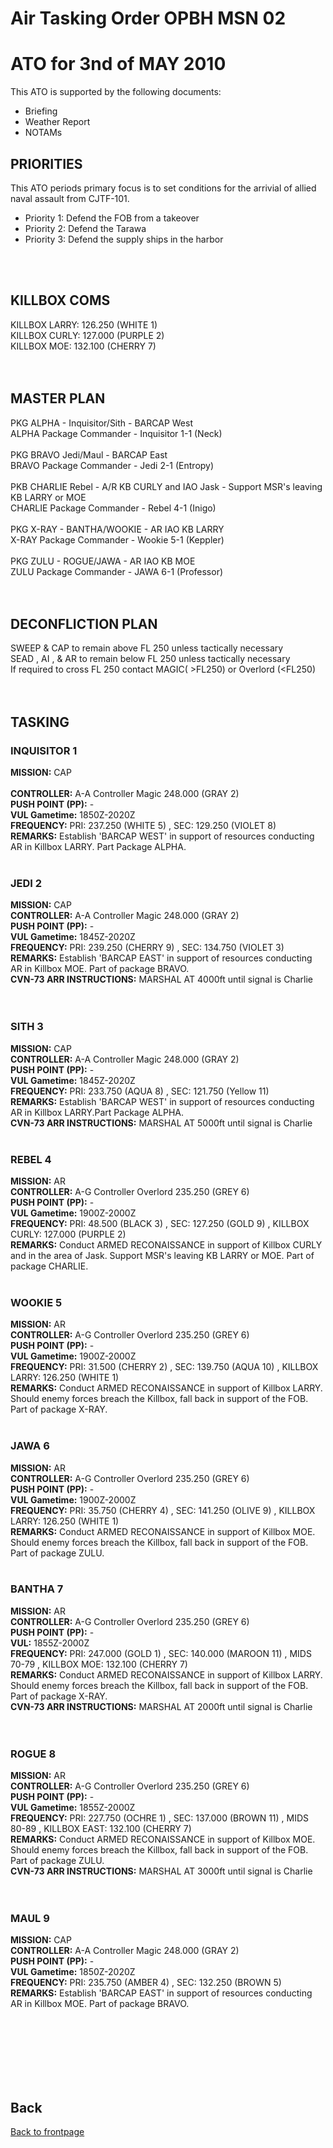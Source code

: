 # Air Tasking Order OPBH MSN 02 




# ATO for 3nd of MAY 2010
This ATO is supported by the following documents: <br>
* Briefing
* Weather Report
* NOTAMs

## PRIORITIES
This ATO periods primary focus is to set conditions for the arrivial of allied naval assault from CJTF-101. <br>
* Priority 1: Defend the FOB from a takeover
* Priority 2: Defend the Tarawa
* Priority 3: Defend the supply ships in the harbor
<br>
<br>

## KILLBOX COMS
KILLBOX LARRY: 126.250 (WHITE 1)<br>
KILLBOX CURLY: 127.000 (PURPLE 2)<br>
KILLBOX MOE: 132.100 (CHERRY 7)<br>
<br>
<br>

## MASTER PLAN 
PKG ALPHA - Inquisitor/Sith - BARCAP West<br>
    ALPHA Package Commander - Inquisitor 1-1 (Neck)<br>
	<br>
PKG BRAVO Jedi/Maul - BARCAP East<br>
    BRAVO Package Commander - Jedi 2-1 (Entropy)<br>
	<br>
PKB CHARLIE Rebel - A/R KB CURLY and IAO Jask - Support MSR's leaving KB LARRY or MOE<br>
    CHARLIE Package Commander - Rebel 4-1 (Inigo)<br>
   <br>
PKG X-RAY - BANTHA/WOOKIE - AR IAO KB LARRY<br>
    X-RAY Package Commander - Wookie 5-1 (Keppler)<br>
	<br>
PKG ZULU - ROGUE/JAWA - AR IAO KB MOE<br>
    ZULU Package Commander - JAWA 6-1 (Professor)<br>
<br>
<br>

## DECONFLICTION PLAN 
SWEEP & CAP to remain above FL 250 unless tactically necessary<br>
SEAD , AI , & AR to remain below FL 250 unless tactically necessary<br>
If required to cross FL 250 contact MAGIC( >FL250) or Overlord (<FL250)<br>
<br>
<br>  

## TASKING 

### INQUISITOR 1
**MISSION:**  CAP   
<br>
**CONTROLLER:** A-A Controller Magic 248.000 (GRAY 2) 
<br>
**PUSH POINT (PP):** -
<br>
**VUL Gametime:**  1850Z-2020Z
<br>
**FREQUENCY:**  PRI: 237.250 (WHITE 5) , SEC: 129.250 (VIOLET 8)
<br>
**REMARKS:** Establish 'BARCAP WEST' in support of resources conducting AR in Killbox LARRY. Part Package ALPHA.
<br>
<br>


### JEDI 2
**MISSION:** CAP
<br>
**CONTROLLER:** A-A Controller Magic 248.000 (GRAY 2) 
<br>
**PUSH POINT (PP):** -
<br>
**VUL Gametime:** 1845Z-2020Z
<br>
**FREQUENCY:** PRI: 239.250 (CHERRY 9) , SEC: 134.750 (VIOLET 3)
<br>
**REMARKS:** Establish 'BARCAP EAST' in support of resources conducting AR in Killbox MOE. Part of package BRAVO.
<br>
**CVN-73 ARR INSTRUCTIONS:** MARSHAL AT 4000ft until signal is Charlie  
<br>
<br>

### SITH 3
**MISSION:** CAP
<br>
**CONTROLLER:** A-A Controller Magic 248.000 (GRAY 2) 
<br>
**PUSH POINT (PP):** -
<br>
**VUL Gametime:** 1845Z-2020Z
<br>
**FREQUENCY:**  PRI: 233.750 (AQUA 8) , SEC: 121.750 (Yellow 11)
<br>
**REMARKS:** Establish 'BARCAP WEST' in support of resources conducting AR in Killbox LARRY.Part Package ALPHA.
<br>
**CVN-73 ARR INSTRUCTIONS:** MARSHAL AT 5000ft until signal is Charlie 
<br>
<br>

### REBEL 4
**MISSION:** AR 
<br>
**CONTROLLER:** A-G Controller  Overlord 235.250 (GREY 6)
<br>
**PUSH POINT (PP):** -
<br>
**VUL Gametime:**  1900Z-2000Z
<br>
**FREQUENCY:**  PRI: 48.500 (BLACK 3) , SEC: 127.250 (GOLD 9) , KILLBOX CURLY: 127.000 (PURPLE 2)
<br>
**REMARKS:** Conduct ARMED RECONAISSANCE in support of Killbox CURLY and in the area of  Jask. Support MSR's leaving KB LARRY or MOE. Part of package CHARLIE.
<br>
<br>

### WOOKIE 5
**MISSION:** AR 
<br>
**CONTROLLER:** A-G Controller  Overlord 235.250 (GREY 6)
<br>
**PUSH POINT (PP):** -
<br>
**VUL Gametime:** 1900Z-2000Z
<br>
**FREQUENCY:**  PRI: 31.500 (CHERRY 2) , SEC: 139.750 (AQUA 10) , KILLBOX LARRY: 126.250 (WHITE 1)
<br>
**REMARKS:** Conduct ARMED RECONAISSANCE in support of Killbox LARRY. Should enemy forces breach the Killbox, fall back in support of the FOB. Part of package X-RAY.
<br>
<br>

### JAWA 6
**MISSION:** AR
<br>
**CONTROLLER:** A-G Controller  Overlord 235.250 (GREY 6)
<br>
**PUSH POINT (PP):** -
<br>
**VUL Gametime:** 1900Z-2000Z
<br>
**FREQUENCY:**  PRI: 35.750 (CHERRY 4) , SEC: 141.250 (OLIVE 9) , KILLBOX LARRY: 126.250 (WHITE 1)
<br>
**REMARKS:** Conduct ARMED RECONAISSANCE in support of Killbox MOE. Should enemy forces breach the Killbox, fall back in support of the FOB. Part of package ZULU.
<br>
<br>

### BANTHA 7
**MISSION:** AR
<br>
**CONTROLLER:** A-G Controller Overlord 235.250 (GREY 6)
<br>
**PUSH POINT (PP):** -
<br>
**VUL:** 1855Z-2000Z
<br>
**FREQUENCY:**  PRI: 247.000 (GOLD 1) , SEC: 140.000 (MAROON 11) , MIDS 70-79 , KILLBOX MOE: 132.100 (CHERRY 7)
<br>
**REMARKS:** Conduct ARMED RECONAISSANCE in support of Killbox LARRY. Should enemy forces breach the Killbox, fall back in support of the FOB. Part of package X-RAY.
<br>
**CVN-73 ARR INSTRUCTIONS:** MARSHAL AT 2000ft until signal is Charlie    
<br>
<br>

### ROGUE 8
**MISSION:** AR
<br>
**CONTROLLER:** A-G Controller  Overlord 235.250 (GREY 6)
<br>
**PUSH POINT (PP):** -
<br>
**VUL Gametime:** 1855Z-2000Z
<br>
**FREQUENCY:**  PRI: 227.750 (OCHRE 1) , SEC: 137.000 (BROWN 11) , MIDS 80-89 , KILLBOX EAST: 132.100 (CHERRY 7)
<br>
**REMARKS:** Conduct ARMED RECONAISSANCE in support of Killbox MOE. Should enemy forces breach the Killbox, fall back in support of the FOB. Part of package ZULU.
<br>
**CVN-73 ARR INSTRUCTIONS:** MARSHAL AT 3000ft until signal is Charlie  
<br>
<br>

### MAUL 9
**MISSION:** CAP
<br>
**CONTROLLER:** A-A Controller Magic 248.000 (GRAY 2) 
<br>
**PUSH POINT (PP):** -
<br>
**VUL Gametime:**  1850Z-2020Z
<br>
**FREQUENCY:**  PRI: 235.750 (AMBER 4) , SEC: 132.250 (BROWN 5) 
<br>
**REMARKS:** Establish 'BARCAP EAST' in support of resources conducting AR in Killbox MOE. Part of package BRAVO.
<br>


<br>
<br>
<br>
<br>
<br>
<br>

## Back
[Back to frontpage](https://132nd-vwing.github.io/OPBH-Brief/)